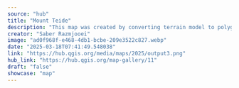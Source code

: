 ```yaml
---
source: "hub"
title: "Mount Teide"
description: "This map was created by converting terrain model to polygon contours."
creator: "Saber Razmjooei"
image: "ad0f968f-e468-4db1-bcbe-209e3522c827.webp"
date: "2025-03-18T07:41:49.548038"
link: "https://hub.qgis.org/media/maps/2025/output3.png"
hub_link: "https://hub.qgis.org/map-gallery/11"
draft: "false"
showcase: "map"
---
```

